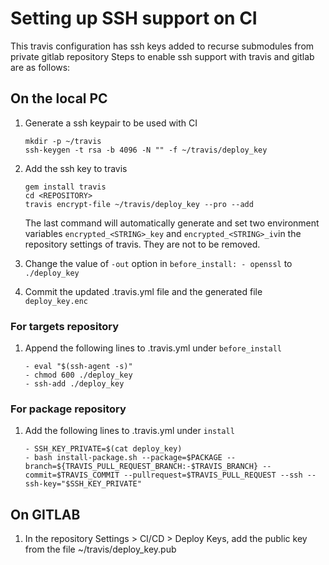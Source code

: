# Setting up SSH support on CI
This travis configuration has ssh keys added to recurse submodules from private gitlab repository
Steps to enable ssh support with travis and gitlab are as follows:

## On the local PC
1. Generate a ssh keypair to be used with CI
   ```
   mkdir -p ~/travis
   ssh-keygen -t rsa -b 4096 -N "" -f ~/travis/deploy_key
   ```

1. Add the ssh key to travis
   ```
   gem install travis
   cd <REPOSITORY>
   travis encrypt-file ~/travis/deploy_key --pro --add
   ```
   The last command will automatically generate and set two environment variables `encrypted_<STRING>_key` and
   `encrypted_<STRING>_iv`in the repository settings of travis. They are not to be removed.

1. Change the value of `-out` option in `before_install: - openssl` to `./deploy_key`

1. Commit the updated .travis.yml file and the generated file `deploy_key.enc`

### For targets repository
1. Append the following lines to .travis.yml under `before_install`
   ```
   - eval "$(ssh-agent -s)"
   - chmod 600 ./deploy_key
   - ssh-add ./deploy_key
   ```

### For package repository
1. Add the following lines to .travis.yml under `install`
   ```
   - SSH_KEY_PRIVATE=$(cat deploy_key)
   - bash install-package.sh --package=$PACKAGE --branch=${TRAVIS_PULL_REQUEST_BRANCH:-$TRAVIS_BRANCH} --commit=$TRAVIS_COMMIT --pullrequest=$TRAVIS_PULL_REQUEST --ssh --ssh-key="$SSH_KEY_PRIVATE"
   ```

## On GITLAB
1. In the repository Settings > CI/CD > Deploy Keys, add the public key from the file ~/travis/deploy_key.pub
